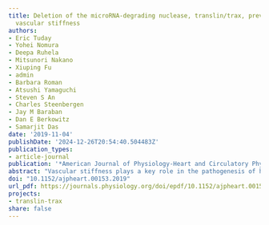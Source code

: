 ```yaml
---
title: Deletion of the microRNA-degrading nuclease, translin/trax, prevents pathogenic
  vascular stiffness
authors:
- Eric Tuday
- Yohei Nomura
- Deepa Ruhela
- Mitsunori Nakano
- Xiuping Fu
- admin
- Barbara Roman
- Atsushi Yamaguchi
- Steven S An
- Charles Steenbergen
- Jay M Baraban
- Dan E Berkowitz
- Samarjit Das
date: '2019-11-04'
publishDate: '2024-12-26T20:54:40.504483Z'
publication_types:
- article-journal
publication: '*American Journal of Physiology-Heart and Circulatory Physiology*'
abstract: "Vascular stiffness plays a key role in the pathogenesis of hypertension. Recent studies indicate that the age-associated reduction in miR-181b levels in vascular smooth muscle cells (VSMCs) contributes to increased vascular stiffness. As these findings suggest that inhibiting degradation of miR-181b might prevent vascular stiffening, we have assessed whether the microRNA-degrading translin/trax (TN/TX) complex mediates degradation of miR-181b in the aorta.We found that TN-/- mice display elevated levels of miR-181b expression in the aorta. Therefore, we tested whether TN deletion prevents vascular stiffening in a mouse model of hypertension, induced by chronic high-salt intake (4%NaCl in drinking water for 3 wk; HSW). TN-/- mice subjected to HSW stress do not show increased vascular stiffness, as monitored by pulse wave velocity and tensile testing. The protective effect of TN deletion in the HSW paradigm appears to be mediated by its ability to increase miR-181b in the aorta since HSW decreases levels of miR-181b in WT mice, but not in TN KO mice. We demonstrate for the first time that interfering with microRNA degradation can have a beneficial impact on the vascular system and identify the microRNA-degrading TN/TX RNase complex as a potential therapeutic target in combatting vascular stiffness.NEW & NOTEWORTHY While the biogenesis and mechanism of action of mature microRNA are well understood, much less is known about the regulation of microRNA via degradation. Recent studies have identified the protein complex, translin(TN)/trax(TX), as a microRNA-degrading enzyme. Here, we demonstrate that TN/TX is expressed in vascular smooth muscle cells. Additionally, deletion of the TN/TX complex selectively increases aortic miR-181b and prevents increased vascular stiffness caused by ingestion of high-salt water. To our knowledge, this is first report describing the role of a microRNA RNAse in cardiovascular biology or pathobiology."
doi: "10.1152/ajpheart.00153.2019"
url_pdf: https://journals.physiology.org/doi/epdf/10.1152/ajpheart.00153.2019
projects:
- translin-trax
share: false
---
```

